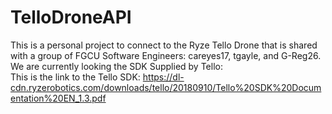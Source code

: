 # TelloDroneAPI
This is a personal project to connect to the Ryze Tello Drone that is shared with a group of FGCU Software Engineers: careyes17, tgayle, and G-Reg26.
<br>
We are currently looking the SDK Supplied by Tello: 
<br>
This is the link to the Tello SDK: https://dl-cdn.ryzerobotics.com/downloads/tello/20180910/Tello%20SDK%20Documentation%20EN_1.3.pdf
